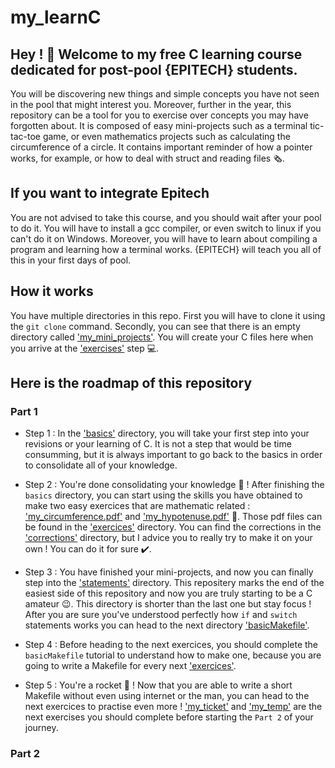 # my_learnC
## Hey !  👋  Welcome to my free C learning course dedicated for post-pool {EPITECH} students.

You will be discovering new things and simple concepts you have not seen in the pool that might interest you. Moreover,  further in the year, this repository can be a tool for you to exercise over concepts you may have forgotten about. It is composed of easy mini-projects such as a terminal tic-tac-toe game, or even mathematics projects such as calculating the circumference of a circle. It contains important reminder of how a pointer works, for example, or how to deal with struct and reading files 🗞️.

## If you want to integrate Epitech

You are not advised to take this course, and you should wait after your pool to do it. You will have to install a gcc compiler, or even switch to linux if you can't do it on Windows. Moreover, you will have to learn about compiling a program and learning how a terminal works. {EPITECH} will teach you all of this in your first days of pool.

## How it works

You have multiple directories in this repo. First you will have to clone it using the ```git clone``` command. Secondly, you can see that there is an empty directory called ['my_mini_projects'](my_mini_projects). You will create your C files here when you arrive at the ['exercises'](exercises) step 💻.

## Here is the roadmap of this repository

### Part 1

* Step 1 : In the ['basics'](my_learnC/01_basics) directory, you will take your first step into your revisions or your learning of C. It is not a step that would be time consumming, but it is always important to go back to the basics in order to consolidate all of your knowledge.

* Step 2 : You're done consolidating your knowledge 🥳 ! After finishing the ```basics``` directory, you can start using the skills you have obtained to make two easy exercices that are mathematic related : ['my_circumference.pdf'](exercises/01_my_circumference.pdf) and ['my_hypotenuse.pdf'](exercises/'02_my_hypotenuse.pdf) 📐. Those pdf files can be found in the ['exercices'](exercises) directory. You can find the corrections in the ['corrections'](corrections) directory, but I advice you to really try to make it on your own ! You can do it for sure ✔️.

* Step 3 : You have finished your mini-projects, and now you can finally step into the ['statements'](my_learnC/02_statements) directory. This repositery marks the end of the easiest side of this repository and now you are truly starting to be a C amateur 😉. This directory is shorter than the last one but stay focus ! After you are sure you've understood perfectly how ```if``` and ```switch``` statements works you can head to the next directory ['basicMakefile'](my_learnC/03_basicMakefile).

* Step 4 : Before heading to the next exercices, you should complete the ```basicMakefile``` tutorial to understand how to make one, because you are going to write a Makefile for every next ['exercices'](exercises).

* Step 5 : You're a rocket 🚀 ! Now that you are able to write a short Makefile without even using internet or the man, you can head to the next exercices to practise even more ! ['my_ticket'](exercises/03_my_ticket.pdf) and ['my_temp'](exercices/04_my_temp.pdf) are the next exercises you should complete before starting the ```Part 2``` of your journey.

### Part 2
